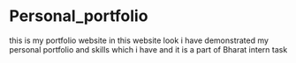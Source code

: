# Personal_portfolio
 this is my portfolio website 
 in this website look i have demonstrated my personal portfolio and skills which i have 
 and it is a part of Bharat intern task 
